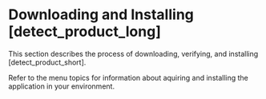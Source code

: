 # Downloading and Installing [detect_product_long]

This section describes the process of downloading, verifying, and installing [detect_product_short].

Refer to the menu topics for information about aquiring and installing the application in your environment.
